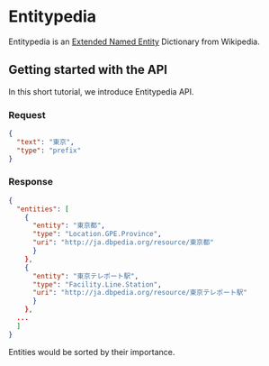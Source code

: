 # Entitypedia
Entitypedia is an [Extended Named Entity](https://sites.google.com/site/extendednamedentity711/) Dictionary from Wikipedia.


## Getting started with the API
In this short tutorial, we introduce Entitypedia API.

### Request

```json
{
  "text": "東京",
  "type": "prefix"
}
```

### Response

```json
{
  "entities": [
    {
      "entity": "東京都",
      "type": "Location.GPE.Province",
      "uri": "http://ja.dbpedia.org/resource/東京都"
      }
    },
    {
      "entity": "東京テレポート駅",
      "type": "Facility.Line.Station",
      "uri": "http://ja.dbpedia.org/resource/東京テレポート駅"
      }
    },
  ...
  ]
}
```

Entities would be sorted by their importance.